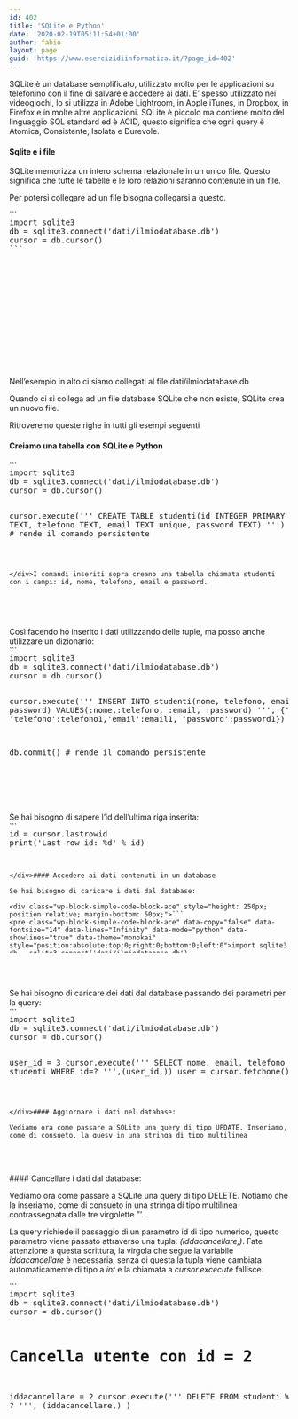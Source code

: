 ```yaml
---
id: 402
title: 'SQLite e Python'
date: '2020-02-19T05:11:54+01:00'
author: fabio
layout: page
guid: 'https://www.esercizidiinformatica.it/?page_id=402'
---
```


SQLite è un database semplificato, utilizzato molto per le applicazioni su telefonino con il fine di salvare e accedere ai dati. E’ spesso utilizzato nei videogiochi, lo si utilizza in Adobe Lightroom, in Apple iTunes, in Dropbox, in Firefox e in molte altre applicazioni. SQLite è piccolo ma contiene molto del linguaggio SQL standard ed è ACID, questo significa che ogni query è Atomica, Consistente, Isolata e Durevole.

#### Sqlite e i file

SQLite memorizza un intero schema relazionale in un unico file. Questo significa che tutte le tabelle e le loro relazioni saranno contenute in un file.

Per potersi collegare ad un file bisogna collegarsi a questo.

<div class="wp-block-simple-code-block-ace" style="height: 250px; position:relative; margin-bottom: 50px;">```
<pre class="wp-block-simple-code-block-ace" data-copy="false" data-fontsize="14" data-lines="Infinity" data-mode="python" data-showlines="true" data-theme="monokai" style="position:absolute;top:0;right:0;bottom:0;left:0">import sqlite3
db = sqlite3.connect('dati/ilmiodatabase.db') 
cursor = db.cursor() 
```

</div>Nell’esempio in alto ci siamo collegati al file dati/ilmiodatabase.db

Quando ci si collega ad un file database SQLite che non esiste, SQLite crea un nuovo file.

Ritroveremo queste righe in tutti gli esempi seguenti

#### Creiamo una tabella con SQLite e Python

<div class="wp-block-simple-code-block-ace" style="height: 250px; position:relative; margin-bottom: 50px;">```
<pre class="wp-block-simple-code-block-ace" data-copy="false" data-fontsize="14" data-lines="Infinity" data-mode="python" data-showlines="true" data-theme="monokai" style="position:absolute;top:0;right:0;bottom:0;left:0">import sqlite3
db = sqlite3.connect('dati/ilmiodatabase.db') 
cursor = db.cursor() 

cursor.execute('''
CREATE TABLE studenti(id INTEGER PRIMARY KEY, nome TEXT,
telefono TEXT, email TEXT unique, password TEXT)
''') 
db.commit()   # rende il comando persistente
```

</div>I comandi inseriti sopra creano una tabella chiamata studenti con i campi: id, nome, telefono, email e password.

#### Inseriamo dei dati nel database 

<div class="wp-block-simple-code-block-ace" style="height: 250px; position:relative; margin-bottom: 50px;">```
<pre class="wp-block-simple-code-block-ace" data-copy="false" data-fontsize="14" data-lines="Infinity" data-mode="python" data-showlines="true" data-theme="monokai" style="position:absolute;top:0;right:0;bottom:0;left:0">import sqlite3
db = sqlite3.connect('dati/ilmiodatabase.db')
cursor = db.cursor()

nome1 = 'Gino'
telefono1 = '123456789' 
email1 = 'user@example.com' 
password1 = '12345'          # una password molto sicura

nome2 = 'Roberto'
telefono2 = '987654321'
email2 = 'johndoe@example.com' 
password2 = 'abcdef'

# Inserisci il primo utente
cursor.execute('''
INSERT INTO studenti(nome, telefono, email, password) VALUES(?,?,?,?)
''', (nome1,telefono1,email1,password1))
print('Primo utente inserito')

# Inserisci il secondo utente
cursor.execute('''
INSERT INTO studenti(nome, telefono, email, password) VALUES(?,?,?,?)
''', (nome2,telefono2, email2, password2))
print('Secondo utente inserito')

db.commit()    # rende il comando persistente
```

</div>Così facendo ho inserito i dati utilizzando delle tuple, ma posso anche utilizzare un dizionario:

<div class="wp-block-simple-code-block-ace" style="height: 250px; position:relative; margin-bottom: 50px;">```
<pre class="wp-block-simple-code-block-ace" data-copy="false" data-fontsize="14" data-lines="Infinity" data-mode="python" data-showlines="true" data-theme="monokai" style="position:absolute;top:0;right:0;bottom:0;left:0">import sqlite3
db = sqlite3.connect('dati/ilmiodatabase.db') 
cursor = db.cursor()

cursor.execute('''
INSERT INTO studenti(nome, telefono, email, password) VALUES(:nome,:telefono, :email, :password)
''', {'nome':nome1, 'telefono':telefono1,'email':email1, 'password':password1})

db.commit()    # rende il comando persistente
```

</div>Oppure posso utilizzare una lista di tuple:

<div class="wp-block-simple-code-block-ace" style="height: 250px; position:relative; margin-bottom: 50px;">```
<pre class="wp-block-simple-code-block-ace" data-copy="false" data-fontsize="14" data-lines="Infinity" data-mode="python" data-showlines="true" data-theme="monokai" style="position:absolute;top:0;right:0;bottom:0;left:0">import sqlite3
db = sqlite3.connect('dati/ilmiodatabase.db') 
cursor = db.cursor()

studenti = [(nome1,telefono1, email1, password1), (nome2,telefono2, email2, password2), (nome3,telefono3, email3, password3)]
cursor.executemany('''
INSERT INTO studenti(nome, telefono, email, password) VALUES(?,?,?,?)
''', studenti)

db.commit()    # rende il comando persistente

```

</div>Se hai bisogno di sapere l’id dell’ultima riga inserita:

<div class="wp-block-simple-code-block-ace" style="height: 250px; position:relative; margin-bottom: 50px;">```
<pre class="wp-block-simple-code-block-ace" data-copy="false" data-fontsize="14" data-lines="Infinity" data-mode="python" data-showlines="true" data-theme="monokai" style="position:absolute;top:0;right:0;bottom:0;left:0">id = cursor.lastrowid 
print('Last row id: %d' % id)

```

</div>#### Accedere ai dati contenuti in un database

Se hai bisogno di caricare i dati dal database:

<div class="wp-block-simple-code-block-ace" style="height: 250px; position:relative; margin-bottom: 50px;">```
<pre class="wp-block-simple-code-block-ace" data-copy="false" data-fontsize="14" data-lines="Infinity" data-mode="python" data-showlines="true" data-theme="monokai" style="position:absolute;top:0;right:0;bottom:0;left:0">import sqlite3
db = sqlite3.connect('dati/ilmiodatabase.db') 
cursor = db.cursor()

cursor.execute('''SELECT nome, email, telefono FROM studenti''') 
user1 = cursor.fetchone() # carica la prima riga o tupla 
print(user1[0]) # scrive il primo campo della prima tupla 
all_rows = cursor.fetchall() # carica tutte le tuple

for row in all_rows:
    # row[0] ritorna la prima colonna (nome), row[1] ritorna la colonna email. 
    print('{0} : {1}, {2}'.format(row[0], row[1], row[2]))
    
```

</div>Se hai bisogno di caricare dei dati dal database passando dei parametri per la query:

<div class="wp-block-simple-code-block-ace" style="height: 250px; position:relative; margin-bottom: 50px;">```
<pre class="wp-block-simple-code-block-ace" data-copy="false" data-fontsize="14" data-lines="Infinity" data-mode="python" data-showlines="true" data-theme="monokai" style="position:absolute;top:0;right:0;bottom:0;left:0">import sqlite3
db = sqlite3.connect('dati/ilmiodatabase.db') 
cursor = db.cursor()

user_id = 3
cursor.execute('''
SELECT nome, email, telefono FROM studenti WHERE id=?
''',(user_id,)) 
user = cursor.fetchone()
```

</div>#### Aggiornare i dati nel database: 

Vediamo ora come passare a SQLite una query di tipo UPDATE. Inseriamo, come di consueto, la quesy in una stringa di tipo multilinea contrassegnata dalle tre virgolette ”’.

I parametri da passare alla query vengono prima memorizzati in due variabili: *nuovotelefono*, *userid*.

la funzione cursor.execute si aspetta di ricevere due parametri: una stringa che contiene la query SQL e una tupla che contiene tutti i parametri che la query attende inseriti nell’ordine in cui questa li attende.

<div class="wp-block-simple-code-block-ace" style="height: 250px; position:relative; margin-bottom: 50px;">```
<pre class="wp-block-simple-code-block-ace" data-copy="false" data-fontsize="14" data-lines="Infinity" data-mode="python" data-showlines="true" data-theme="monokai" style="position:absolute;top:0;right:0;bottom:0;left:0">import sqlite3
db = sqlite3.connect('dati/ilmiodatabase.db') 
cursor = db.cursor()

# aggiorna lo studente con id = 1
nuovotelefono = '3113093164'
userid = 1
cursor.execute('''
UPDATE studenti SET telefono = ? WHERE id = ? 
''', (nuovotelefono, userid) )

db.commit()    # rende il comando persistente
```

</div>#### Cancellare i dati dal database:

Vediamo ora come passare a SQLite una query di tipo DELETE. Notiamo che la inseriamo, come di consueto in una stringa di tipo multilinea contrassegnata dalle tre virgolette ”’.

La query richiede il passaggio di un parametro id di tipo numerico, questo parametro viene passato attraverso una tupla: *(iddacancellare,)*. Fate attenzione a questa scrittura, la virgola che segue la variabile *iddacancellare* è necessaria, senza di questa la tupla viene cambiata automaticamente di tipo a *int* e la chiamata a *cursor.excecute* fallisce.

<div class="wp-block-simple-code-block-ace" style="height: 250px; position:relative; margin-bottom: 50px;">```
<pre class="wp-block-simple-code-block-ace" data-copy="false" data-fontsize="14" data-lines="Infinity" data-mode="python" data-showlines="true" data-theme="monokai" style="position:absolute;top:0;right:0;bottom:0;left:0">import sqlite3
db = sqlite3.connect('dati/ilmiodatabase.db') 
cursor = db.cursor()

# Cancella utente con id = 2
iddacancellare = 2
cursor.execute('''
DELETE FROM studenti WHERE id = ? 
''', (iddacancellare,) ) 

db.commit()    # rende il comando persistente
```

</div>